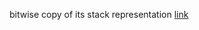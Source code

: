 bitwise copy of its stack representation [link](https://stackoverflow.com/questions/42749439/what-is-the-difference-between-memberwise-copy-bitwise-copy-shallow-copy-and-d)
 